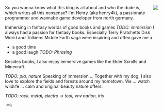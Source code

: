 <!-- 
.. title: About me
.. slug: about-me
.. date: 05/25/2014 02:28:07 PM UTC+02:00
.. tags: 
.. link: 
.. description: 
.. type: text
-->

<img src="/pages/about-me/me.png" align="right" width="initial"/>
So you wanna know what this blog is all about and who the dude is, which
writes all this nonsense? I'm Henry (aka henry4k), a passionate programmer
and wannabe game developer from north germany.

Immersing in fantasy worlds of good books and games 
*TODO: immersion*
I always had a passion for fantasy books.  Especially Terry Pratchetts Disk
World and Tolkiens Middle Earth saga were inspiring and often gave me a
- a good time
- a good laugh
*TODO: Phrasing*

Besides books, I also enjoy immersive games like the Elder Scrolls and
Minecraft.


*TODO: pia, nature*
Speaking of immersion ...
Together with my dog, I also love to explore the fields and forests around my
hometown.  We 
... watch wildlife ...
calm and original beauty nature offers.


*TODO: rock, metal, electro -> tool, vnv nation, iris*




`:wq`
